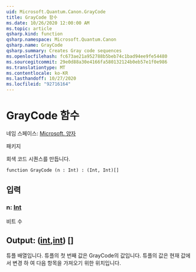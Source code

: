 ```yaml
---
uid: Microsoft.Quantum.Canon.GrayCode
title: GrayCode 함수
ms.date: 10/26/2020 12:00:00 AM
ms.topic: article
qsharp.kind: function
qsharp.namespace: Microsoft.Quantum.Canon
qsharp.name: GrayCode
qsharp.summary: Creates Gray code sequences
ms.openlocfilehash: fc673ae21a952788b5beb74c1bad94ee9fe54480
ms.sourcegitcommit: 29e0d88a30e4166fa580132124b0eb57e1f0e986
ms.translationtype: MT
ms.contentlocale: ko-KR
ms.lasthandoff: 10/27/2020
ms.locfileid: "92716164"
---
```

# <a name="graycode-function"></a>GrayCode 함수

네임 스페이스: [Microsoft. 양자](xref:Microsoft.Quantum.Canon)

패키지 [](https://nuget.org/packages/)


회색 코드 시퀀스를 만듭니다.

```qsharp
function GrayCode (n : Int) : (Int, Int)[]
```


## <a name="input"></a>입력

### <a name="n--int"></a>n: [Int](xref:microsoft.quantum.lang-ref.int)

비트 수



## <a name="output--intint"></a>Output: ([int](xref:microsoft.quantum.lang-ref.int),[int](xref:microsoft.quantum.lang-ref.int)) []

튜플 배열입니다. 튜플의 첫 번째 값은 GrayCode의 값입니다. 튜플의 값은 현재 값에서 변경 하 여 다음 항목을 가져오기 위한 위치입니다.